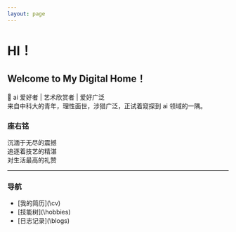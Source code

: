 ```yaml
---
layout: page
---
```


# HI！

## Welcome to My Digital Home！

🚀 ai 爱好者 &#124; 艺术欣赏者 &#124; 爱好广泛<br>
来自中科大的青年，理性面世，涉猎广泛，正试着窥探到 ai 领域的一隅。

### 座右铭

沉湎于无尽的震撼<br>
追逐着技艺的精湛<br>
对生活最高的礼赞

---

### 导航

- [我的简历](\cv\)
- [技能树](\hobbies\)
- [日志记录](\blogs\)
